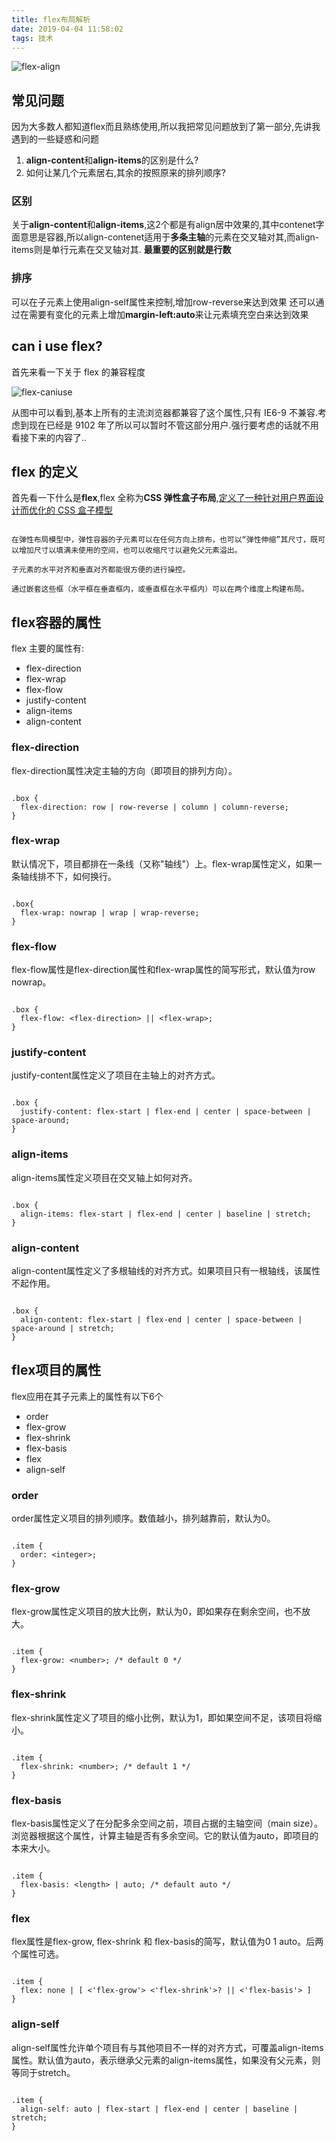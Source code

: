 ```yaml
---
title: flex布局解析
date: 2019-04-04 11:58:02
tags: 技术
---
```


![flex-align](/imgs/flex-align.png)

## 常见问题

因为大多数人都知道flex而且熟练使用,所以我把常见问题放到了第一部分,先讲我遇到的一些疑惑和问题

1. **align-content**和**align-items**的区别是什么?
2. 如何让某几个元素居右,其余的按照原来的排列顺序?

### 区别
关于**align-content**和**align-items**,这2个都是有align居中效果的,其中contenet字面意思是容器,所以align-contenet适用于**多条主轴**的元素在交叉轴对其,而align-items则是单行元素在交叉轴对其.
**最重要的区别就是行数**

### 排序

可以在子元素上使用align-self属性来控制,增加row-reverse来达到效果
还可以通过在需要有变化的元素上增加**margin-left:auto**来让元素填充空白来达到效果

## can i use flex?

首先来看一下关于 flex 的兼容程度

![flex-caniuse](/imgs/flex-caniuse.png)

从图中可以看到,基本上所有的主流浏览器都兼容了这个属性,只有 IE6-9 不兼容.考虑到现在已经是 9102 年了所以可以暂时不管这部分用户.强行要考虑的话就不用看接下来的内容了..

## flex 的定义

首先看一下什么是**flex**,flex 全称为**CSS 弹性盒子布局**,[定义了一种针对用户界面设计而优化的 CSS 盒子模型](https://developer.mozilla.org/zh-CN/docs/Web/CSS/CSS_Flexible_Box_Layout)

```

在弹性布局模型中，弹性容器的子元素可以在任何方向上排布，也可以“弹性伸缩”其尺寸，既可以增加尺寸以填满未使用的空间，也可以收缩尺寸以避免父元素溢出。

子元素的水平对齐和垂直对齐都能很方便的进行操控。

通过嵌套这些框（水平框在垂直框内，或垂直框在水平框内）可以在两个维度上构建布局。

```

## flex容器的属性

flex 主要的属性有:

- flex-direction
- flex-wrap
- flex-flow
- justify-content
- align-items
- align-content

### flex-direction

flex-direction属性决定主轴的方向（即项目的排列方向）。

```

.box {
  flex-direction: row | row-reverse | column | column-reverse;
}

```

### flex-wrap

默认情况下，项目都排在一条线（又称"轴线"）上。flex-wrap属性定义，如果一条轴线排不下，如何换行。

```

.box{
  flex-wrap: nowrap | wrap | wrap-reverse;
}

```

### flex-flow

flex-flow属性是flex-direction属性和flex-wrap属性的简写形式，默认值为row nowrap。

```

.box {
  flex-flow: <flex-direction> || <flex-wrap>;
}

```

### justify-content

justify-content属性定义了项目在主轴上的对齐方式。

```

.box {
  justify-content: flex-start | flex-end | center | space-between | space-around;
}

```

### align-items

align-items属性定义项目在交叉轴上如何对齐。

```

.box {
  align-items: flex-start | flex-end | center | baseline | stretch;
}

```

### align-content

align-content属性定义了多根轴线的对齐方式。如果项目只有一根轴线，该属性不起作用。

```

.box {
  align-content: flex-start | flex-end | center | space-between | space-around | stretch;
}

```

## flex项目的属性

flex应用在其子元素上的属性有以下6个

- order
- flex-grow
- flex-shrink
- flex-basis
- flex
- align-self

### order

order属性定义项目的排列顺序。数值越小，排列越靠前，默认为0。

```

.item {
  order: <integer>;
}

```

### flex-grow

flex-grow属性定义项目的放大比例，默认为0，即如果存在剩余空间，也不放大。

```

.item {
  flex-grow: <number>; /* default 0 */
}

```

### flex-shrink

flex-shrink属性定义了项目的缩小比例，默认为1，即如果空间不足，该项目将缩小。

```

.item {
  flex-shrink: <number>; /* default 1 */
}

```

### flex-basis

flex-basis属性定义了在分配多余空间之前，项目占据的主轴空间（main size）。浏览器根据这个属性，计算主轴是否有多余空间。它的默认值为auto，即项目的本来大小。

```

.item {
  flex-basis: <length> | auto; /* default auto */
}

```

### flex

flex属性是flex-grow, flex-shrink 和 flex-basis的简写，默认值为0 1 auto。后两个属性可选。

```

.item {
  flex: none | [ <'flex-grow'> <'flex-shrink'>? || <'flex-basis'> ]
}

```

### align-self

align-self属性允许单个项目有与其他项目不一样的对齐方式，可覆盖align-items属性。默认值为auto，表示继承父元素的align-items属性，如果没有父元素，则等同于stretch。

```

.item {
  align-self: auto | flex-start | flex-end | center | baseline | stretch;
}

```
